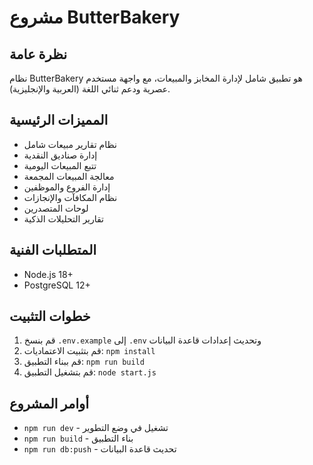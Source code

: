# مشروع ButterBakery

## نظرة عامة
نظام ButterBakery هو تطبيق شامل لإدارة المخابز والمبيعات، مع واجهة مستخدم عصرية ودعم ثنائي اللغة (العربية والإنجليزية).

## المميزات الرئيسية
- نظام تقارير مبيعات شامل
- إدارة صناديق النقدية
- تتبع المبيعات اليومية
- معالجة المبيعات المجمعة
- إدارة الفروع والموظفين
- نظام المكافآت والإنجازات
- لوحات المتصدرين
- تقارير التحليلات الذكية

## المتطلبات الفنية
- Node.js 18+
- PostgreSQL 12+

## خطوات التثبيت
1. قم بنسخ `.env.example` إلى `.env` وتحديث إعدادات قاعدة البيانات
2. قم بتثبيت الاعتماديات: `npm install`
3. قم ببناء التطبيق: `npm run build`
4. قم بتشغيل التطبيق: `node start.js`

## أوامر المشروع
- `npm run dev` - تشغيل في وضع التطوير
- `npm run build` - بناء التطبيق
- `npm run db:push` - تحديث قاعدة البيانات
